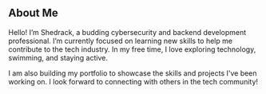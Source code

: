 <section id="about">
    <h2>About Me</h2>
    <p>Hello! I’m Shedrack, a budding cybersecurity and backend development professional. I’m currently focused on learning new skills to help me contribute to the tech industry. In my free time, I love exploring technology, swimming, and staying active.</p>
    <p>I am also building my portfolio to showcase the skills and projects I've been working on. I look forward to connecting with others in the tech community!</p>
</section>
